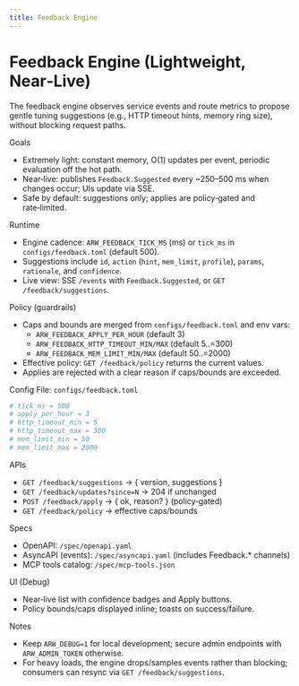 ```yaml
---
title: Feedback Engine
---
```


# Feedback Engine (Lightweight, Near‑Live)

The feedback engine observes service events and route metrics to propose gentle tuning suggestions (e.g., HTTP timeout hints, memory ring size), without blocking request paths.

Goals
- Extremely light: constant memory, O(1) updates per event, periodic evaluation off the hot path.
- Near‑live: publishes `Feedback.Suggested` every ~250–500 ms when changes occur; UIs update via SSE.
- Safe by default: suggestions only; applies are policy‑gated and rate‑limited.

Runtime
- Engine cadence: `ARW_FEEDBACK_TICK_MS` (ms) or `tick_ms` in `configs/feedback.toml` (default 500).
- Suggestions include `id`, `action` (`hint`, `mem_limit`, `profile`), `params`, `rationale`, and `confidence`.
- Live view: SSE `/events` with `Feedback.Suggested`, or `GET /feedback/suggestions`.

Policy (guardrails)
- Caps and bounds are merged from `configs/feedback.toml` and env vars:
  - `ARW_FEEDBACK_APPLY_PER_HOUR` (default 3)
  - `ARW_FEEDBACK_HTTP_TIMEOUT_MIN/MAX` (default 5..=300)
  - `ARW_FEEDBACK_MEM_LIMIT_MIN/MAX` (default 50..=2000)
- Effective policy: `GET /feedback/policy` returns the current values.
- Applies are rejected with a clear reason if caps/bounds are exceeded.

Config File: `configs/feedback.toml`
```toml
# tick_ms = 500
# apply_per_hour = 3
# http_timeout_min = 5
# http_timeout_max = 300
# mem_limit_min = 50
# mem_limit_max = 2000
```

APIs
- `GET /feedback/suggestions` → { version, suggestions }
- `GET /feedback/updates?since=N` → 204 if unchanged
- `POST /feedback/apply` → { ok, reason? } (policy‑gated)
- `GET /feedback/policy` → effective caps/bounds

Specs
- OpenAPI: `/spec/openapi.yaml`
- AsyncAPI (events): `/spec/asyncapi.yaml` (includes Feedback.* channels)
- MCP tools catalog: `/spec/mcp-tools.json`

UI (Debug)
- Near‑live list with confidence badges and Apply buttons.
- Policy bounds/caps displayed inline; toasts on success/failure.

Notes
- Keep `ARW_DEBUG=1` for local development; secure admin endpoints with `ARW_ADMIN_TOKEN` otherwise.
- For heavy loads, the engine drops/samples events rather than blocking; consumers can resync via `GET /feedback/suggestions`.


